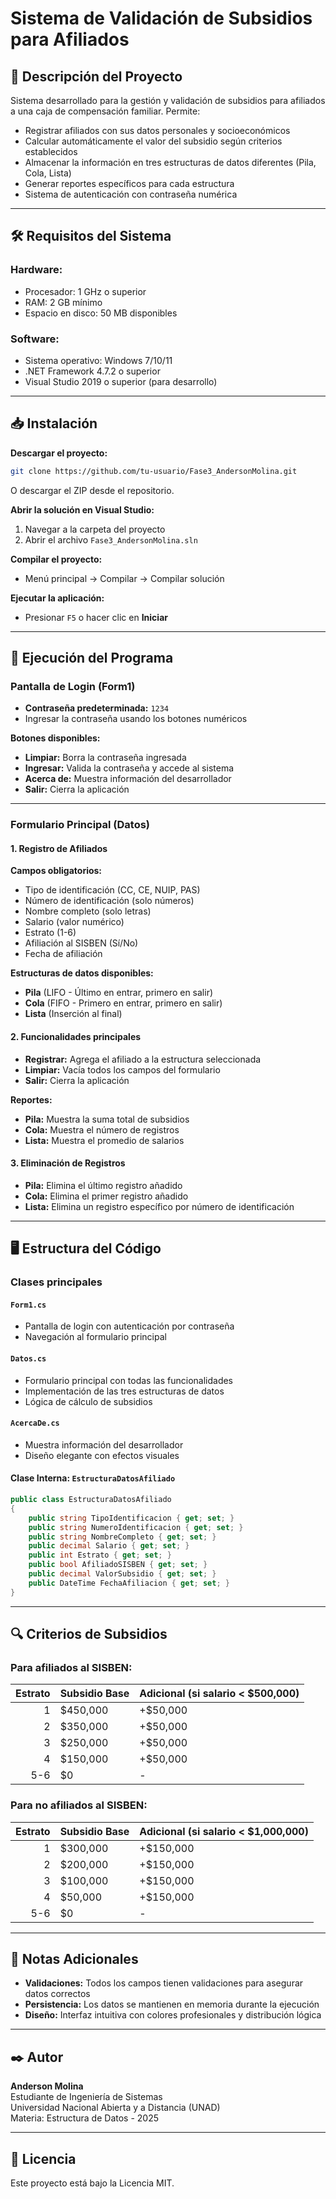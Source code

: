 # Sistema de Validación de Subsidios para Afiliados

## 📌 Descripción del Proyecto

Sistema desarrollado para la gestión y validación de subsidios para afiliados a una caja de compensación familiar. Permite:

- Registrar afiliados con sus datos personales y socioeconómicos  
- Calcular automáticamente el valor del subsidio según criterios establecidos  
- Almacenar la información en tres estructuras de datos diferentes (Pila, Cola, Lista)  
- Generar reportes específicos para cada estructura  
- Sistema de autenticación con contraseña numérica  

---

## 🛠 Requisitos del Sistema

### Hardware:
- Procesador: 1 GHz o superior  
- RAM: 2 GB mínimo  
- Espacio en disco: 50 MB disponibles  

### Software:
- Sistema operativo: Windows 7/10/11  
- .NET Framework 4.7.2 o superior  
- Visual Studio 2019 o superior (para desarrollo)  

---

## 📥 Instalación

**Descargar el proyecto:**
```bash
git clone https://github.com/tu-usuario/Fase3_AndersonMolina.git
```
O descargar el ZIP desde el repositorio.

**Abrir la solución en Visual Studio:**
1. Navegar a la carpeta del proyecto  
2. Abrir el archivo `Fase3_AndersonMolina.sln`  

**Compilar el proyecto:**
- Menú principal → Compilar → Compilar solución  

**Ejecutar la aplicación:**
- Presionar `F5` o hacer clic en **Iniciar**

---

## 🚀 Ejecución del Programa

### Pantalla de Login (Form1)

- **Contraseña predeterminada:** `1234`  
- Ingresar la contraseña usando los botones numéricos  

**Botones disponibles:**
- **Limpiar:** Borra la contraseña ingresada  
- **Ingresar:** Valida la contraseña y accede al sistema  
- **Acerca de:** Muestra información del desarrollador  
- **Salir:** Cierra la aplicación  

---

### Formulario Principal (Datos)

#### 1. Registro de Afiliados

**Campos obligatorios:**
- Tipo de identificación (CC, CE, NUIP, PAS)  
- Número de identificación (solo números)  
- Nombre completo (solo letras)  
- Salario (valor numérico)  
- Estrato (1-6)  
- Afiliación al SISBEN (Sí/No)  
- Fecha de afiliación  

**Estructuras de datos disponibles:**
- **Pila** (LIFO - Último en entrar, primero en salir)  
- **Cola** (FIFO - Primero en entrar, primero en salir)  
- **Lista** (Inserción al final)  

#### 2. Funcionalidades principales

- **Registrar:** Agrega el afiliado a la estructura seleccionada  
- **Limpiar:** Vacía todos los campos del formulario  
- **Salir:** Cierra la aplicación  

**Reportes:**
- **Pila:** Muestra la suma total de subsidios  
- **Cola:** Muestra el número de registros  
- **Lista:** Muestra el promedio de salarios  

#### 3. Eliminación de Registros

- **Pila:** Elimina el último registro añadido  
- **Cola:** Elimina el primer registro añadido  
- **Lista:** Elimina un registro específico por número de identificación  

---

## 🖥️ Estructura del Código

### Clases principales

#### `Form1.cs`
- Pantalla de login con autenticación por contraseña  
- Navegación al formulario principal  

#### `Datos.cs`
- Formulario principal con todas las funcionalidades  
- Implementación de las tres estructuras de datos  
- Lógica de cálculo de subsidios  

#### `AcercaDe.cs`
- Muestra información del desarrollador  
- Diseño elegante con efectos visuales  

#### Clase Interna: `EstructuraDatosAfiliado`

```csharp
public class EstructuraDatosAfiliado
{
    public string TipoIdentificacion { get; set; }
    public string NumeroIdentificacion { get; set; }
    public string NombreCompleto { get; set; }
    public decimal Salario { get; set; }
    public int Estrato { get; set; }
    public bool AfiliadoSISBEN { get; set; }
    public decimal ValorSubsidio { get; set; }
    public DateTime FechaAfiliacion { get; set; }
}
```

---

## 🔍 Criterios de Subsidios

### Para afiliados al SISBEN:

| Estrato | Subsidio Base | Adicional (si salario < $500,000) |
|--------:|----------------|-----------------------------------|
| 1       | $450,000       | +$50,000                          |
| 2       | $350,000       | +$50,000                          |
| 3       | $250,000       | +$50,000                          |
| 4       | $150,000       | +$50,000                          |
| 5-6     | $0             | -                                 |

### Para no afiliados al SISBEN:

| Estrato | Subsidio Base | Adicional (si salario < $1,000,000) |
|--------:|----------------|--------------------------------------|
| 1       | $300,000       | +$150,000                            |
| 2       | $200,000       | +$150,000                            |
| 3       | $100,000       | +$150,000                            |
| 4       | $50,000        | +$150,000                            |
| 5-6     | $0             | -                                    |

---

## 📝 Notas Adicionales

- **Validaciones:** Todos los campos tienen validaciones para asegurar datos correctos  
- **Persistencia:** Los datos se mantienen en memoria durante la ejecución  
- **Diseño:** Interfaz intuitiva con colores profesionales y distribución lógica  

---

## ✒️ Autor

**Anderson Molina**  
Estudiante de Ingeniería de Sistemas  
Universidad Nacional Abierta y a Distancia (UNAD)  
Materia: Estructura de Datos - 2025  

---

## 📜 Licencia

Este proyecto está bajo la Licencia MIT.
